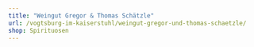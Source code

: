 ```yaml
---
title: "Weingut Gregor & Thomas Schätzle"
url: /vogtsburg-im-kaiserstuhl/weingut-gregor-und-thomas-schaetzle/
shop: Spirituosen
---
```

